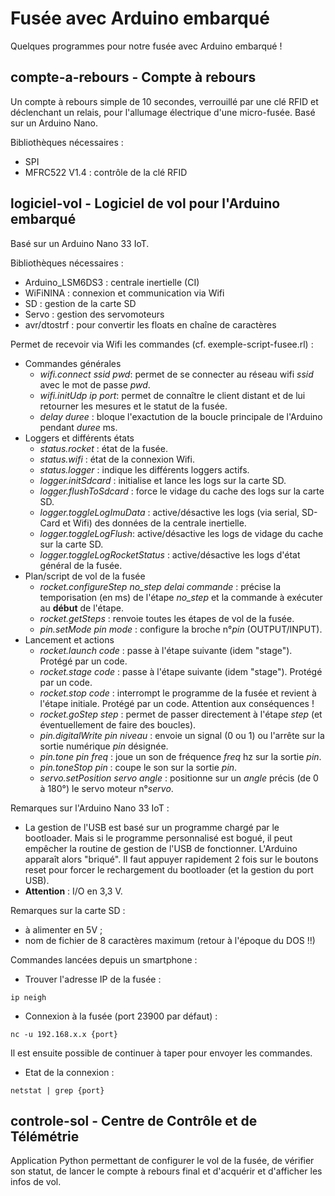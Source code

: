 # Fusée avec Arduino embarqué

Quelques programmes pour notre fusée avec Arduino embarqué !

## compte-a-rebours - Compte à rebours

Un compte à rebours simple de 10 secondes, verrouillé par une clé RFID et déclenchant un relais, pour l'allumage électrique d'une micro-fusée.
Basé sur un Arduino Nano.

Bibliothèques nécessaires :
- SPI
- MFRC522 V1.4 : contrôle de la clé RFID


## logiciel-vol - Logiciel de vol pour l'Arduino embarqué

Basé sur un Arduino Nano 33 IoT.

Bibliothèques nécessaires :
- Arduino_LSM6DS3 : centrale inertielle (CI)
- WiFiNINA : connexion et communication via Wifi
- SD : gestion de la carte SD
- Servo : gestion des servomoteurs
- avr/dtostrf : pour convertir les floats en chaîne de caractères

Permet de recevoir via Wifi les commandes (cf. exemple-script-fusee.rl) :
- Commandes générales
	- *wifi.connect ssid pwd*: permet de se connecter au réseau wifi *ssid* avec le mot de passe *pwd*.
	- *wifi.initUdp ip port*: permet de connaître le client distant et de lui retourner les mesures et le statut de la fusée.
	- *delay duree* : bloque l'exactution de la boucle principale de l'Arduino pendant *duree* ms.
- Loggers et différents états 
	- *status.rocket* : état de la fusée.
	- *status.wifi* : état de la connexion Wifi.
	- *status.logger* : indique les différents loggers actifs.
	- *logger.initSdcard* : initialise et lance les logs sur la carte SD.
	- *logger.flushToSdcard* : force le vidage du cache des logs sur la carte SD.
	- *logger.toggleLogImuData* : active/désactive les logs (via serial, SD-Card et Wifi) des données de la centrale inertielle.
	- *logger.toggleLogFlush*: active/désactive les logs de vidage du cache sur la carte SD.
	- *logger.toggleLogRocketStatus* : active/désactive les logs d'état général de la fusée.
- Plan/script de vol de la fusée
	- *rocket.configureStep no_step delai commande* : précise la temporisation (en ms) de l'étape *no_step* et la commande à exécuter au **début** de l'étape.
	- *rocket.getSteps* : renvoie toutes les étapes de vol de la fusée.
	- *pin.setMode pin mode* : configure la broche n°*pin* (OUTPUT/INPUT). 
- Lancement et actions
	- *rocket.launch code* : passe à l'étape suivante (idem "stage"). Protégé par un code.
	- *rocket.stage code* : passe à l'étape suivante (idem "stage"). Protégé par un code.
	- *rocket.stop code* : interrompt le programme de la fusée et revient à l'étape initiale. Protégé par un code. Attention aux conséquences !
	- *rocket.goStep step* : permet de passer directement à l'étape *step* (et éventuellement de faire des boucles).
	- *pin.digitalWrite pin niveau* : envoie un signal (0 ou 1) ou l'arrête sur la sortie numérique *pin* désignée.
	- *pin.tone pin freq* : joue un son de fréquence *freq* hz sur la sortie *pin*.
	- *pin.toneStop pin* : coupe le son sur la sortie *pin*.
	- *servo.setPosition servo angle* : positionne sur un *angle* précis (de 0 à 180°) le servo moteur n°*servo*.

Remarques sur l'Arduino Nano 33 IoT :
- La gestion de l'USB est basé sur un programme chargé par le bootloader. Mais si le programme personnalisé est bogué, il peut empêcher la routine de gestion de l'USB de fonctionner. L'Arduino apparaît alors "briqué". Il faut appuyer rapidement 2 fois sur le boutons reset pour forcer le rechargement du bootloader (et la gestion du port USB).
- **Attention** : I/O en 3,3 V.

Remarques sur la carte SD :
- à alimenter en 5V ;
- nom de fichier de 8 caractères maximum (retour à l'époque du DOS !!)

Commandes lancées depuis un smartphone :
- Trouver l'adresse IP de la fusée :
```
ip neigh
```
- Connexion à la fusée (port 23900 par défaut) :
```
nc -u 192.168.x.x {port}
```
Il est ensuite possible de continuer à taper pour envoyer les commandes.
- Etat de la connexion :
```
netstat | grep {port}
```


## controle-sol - Centre de Contrôle et de Télémétrie

Application Python permettant de configurer le vol de la fusée, de vérifier son statut, de lancer le compte à rebours final et d'acquérir et d'afficher les infos de vol.

